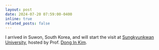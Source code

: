 ```yaml
---
layout: post
date: 2024-07-20 07:59:00-0400
inline: true
related_posts: false
---
```


I arrived in Suwon, South Korea, and will start the visit at [Sungkyunkwan University](https://www.skku.edu/eng/index.do), hosted by Prof. [Dong In Kim](https://vtsociety.org/contact/dong-kim).
